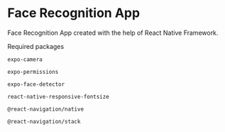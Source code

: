 # Face Recognition App
Face Recognition App created with the help of React Native Framework.

Required packages

`expo-camera`

`expo-permissions`

`expo-face-detector`

`react-native-responsive-fontsize`

`@react-navigation/native`

`@react-navigation/stack`

